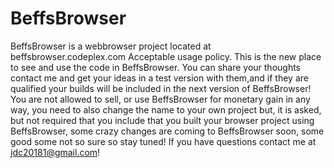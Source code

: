 # BeffsBrowser
BeffsBrowser is a webbrowser project located at beffsbrowser.codeplex.com
Acceptable usage policy.
This is the new place to see and use the code in BeffsBrowser. You can share your thoughts contact me and get your ideas in a test version with them,and if they are qualified your builds will be included in the next version of BeffsBrowser! You are not allowed to sell, or use BeffsBrowser for monetary gain in any way, you need to also change the name to your own project but, it is asked, but not required that you include that you built your browser project using BeffsBrowser, some crazy changes are coming to BeffsBrowser soon, some good some not so sure so stay tuned! 
If you have questions contact me at jdc20181@gmail.com!
